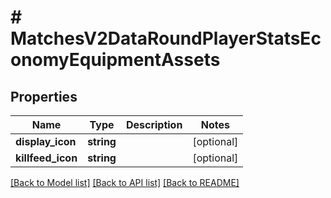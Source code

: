 # # MatchesV2DataRoundPlayerStatsEconomyEquipmentAssets

## Properties

Name | Type | Description | Notes
------------ | ------------- | ------------- | -------------
**display_icon** | **string** |  | [optional]
**killfeed_icon** | **string** |  | [optional]

[[Back to Model list]](../../README.md#models) [[Back to API list]](../../README.md#endpoints) [[Back to README]](../../README.md)
